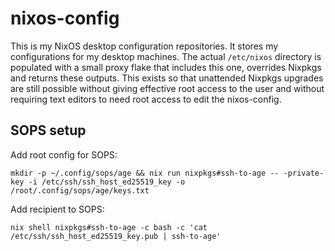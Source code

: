 # nixos-config
This is my NixOS desktop configuration repositories. It stores my configurations
for my desktop machines. The actual `/etc/nixos` directory is populated with a
small proxy flake that includes this one, overrides Nixpkgs and returns these
outputs. This exists so that unattended Nixpkgs upgrades are still possible
without giving effective root access to the user and without requiring text
editors to need root access to edit the nixos-config.

## SOPS setup
Add root config for SOPS:

```shell
mkdir -p ~/.config/sops/age && nix run nixpkgs#ssh-to-age -- -private-key -i /etc/ssh/ssh_host_ed25519_key -o /root/.config/sops/age/keys.txt
```

Add recipient to SOPS:

```shell
nix shell nixpkgs#ssh-to-age -c bash -c 'cat /etc/ssh/ssh_host_ed25519_key.pub | ssh-to-age'
```

